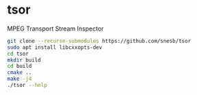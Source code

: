# tsor

MPEG Transport Stream Inspector

```bash
git clone --recurse-submodules https://github.com/snesb/tsor
sudo apt install libcxxopts-dev
cd tsor
mkdir build
cd build
cmake ..
make -j4
./tsor --help
```
